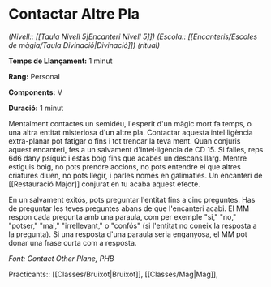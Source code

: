 # Contactar Altre Pla

*(Nivell:: [[Taula Nivell 5|Encanteri Nivell 5]]) (Escola:: [[Encanteris/Escoles de màgia/Taula Divinació|Divinació]]) (ritual)*

**Temps de Llançament:** 1 minut

**Rang:** Personal

**Components:** V

**Duració:** 1 minut

Mentalment contactes un semidéu, l'esperit d'un màgic mort fa temps, o una altra entitat misteriosa d'un altre pla. Contactar aquesta intel·ligència extra-planar pot fatigar o fins i tot trencar la teva ment. Quan conjuris aquest encanteri, fes a un salvament d'Intel·ligència de CD 15. Si falles, reps 6d6 dany psíquic i estàs boig fins que acabes un descans llarg. Mentre estiguis boig, no pots prendre accions, no pots entendre el que altres criatures diuen, no pots llegir, i parles només en galimaties. Un encanteri de [[Restauració Major]] conjurat en tu acaba aquest efecte.

En un salvament exitós, pots preguntar l'entitat fins a cinc preguntes. Has de preguntar les teves preguntes abans de que l'encanteri acabi. El MM respon cada pregunta amb una paraula, com per exemple "si," "no," "potser," "mai," "irrellevant," o "confós" (si l'entitat no coneix la resposta a la pregunta). Si una resposta d'una paraula seria enganyosa, el MM pot donar una frase curta com a resposta.


*Font: Contact Other Plane, PHB*



Practicants:: [[Classes/Bruixot|Bruixot]], [[Classes/Mag|Mag]],